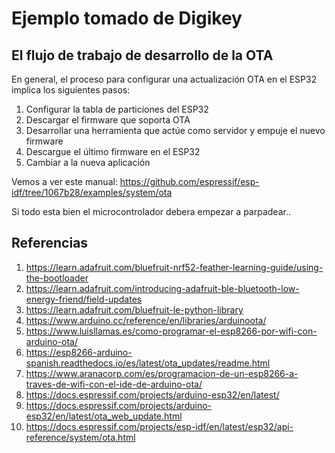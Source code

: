 # Ejemplo tomado de Digikey

## El flujo de trabajo de desarrollo de la OTA

En general, el proceso para configurar una actualización OTA en el ESP32 implica los siguientes pasos:
1. Configurar la tabla de particiones del ESP32
2. Descargar el firmware que soporta OTA
3. Desarrollar una herramienta que actúe como servidor y empuje el nuevo firmware
4. Descargue el último firmware en el ESP32
5. Cambiar a la nueva aplicación

Vemos a ver este manual: https://github.com/espressif/esp-idf/tree/1067b28/examples/system/ota


Si todo esta bien el microcontrolador debera empezar a parpadear..

## Referencias

1. https://learn.adafruit.com/bluefruit-nrf52-feather-learning-guide/using-the-bootloader
2. https://learn.adafruit.com/introducing-adafruit-ble-bluetooth-low-energy-friend/field-updates
3. https://learn.adafruit.com/bluefruit-le-python-library
4. https://www.arduino.cc/reference/en/libraries/arduinoota/
5. https://www.luisllamas.es/como-programar-el-esp8266-por-wifi-con-arduino-ota/
6. https://esp8266-arduino-spanish.readthedocs.io/es/latest/ota_updates/readme.html
7. https://www.aranacorp.com/es/programacion-de-un-esp8266-a-traves-de-wifi-con-el-ide-de-arduino-ota/
8. https://docs.espressif.com/projects/arduino-esp32/en/latest/
9. https://docs.espressif.com/projects/arduino-esp32/en/latest/ota_web_update.html
10. https://docs.espressif.com/projects/esp-idf/en/latest/esp32/api-reference/system/ota.html